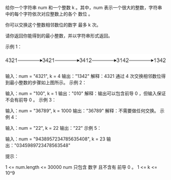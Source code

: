 给你一个字符串 num 和一个整数 k 。其中，num 表示一个很大的整数，字符串中的每个字符依次对应整数上的各个 数位 。

你可以交换这个整数相邻数位的数字 最多 k 次。

请你返回你能得到的最小整数，并以字符串形式返回。

示例 1：

![img.png](img.png)

输入：num = "4321", k = 4
输出："1342"
解释：4321 通过 4 次交换相邻数位得到最小整数的步骤如上图所示。
示例 2：

输入：num = "100", k = 1
输出："010"
解释：输出可以包含前导 0 ，但输入保证不会有前导 0 。
示例 3：

输入：num = "36789", k = 1000
输出："36789"
解释：不需要做任何交换。
示例 4：

输入：num = "22", k = 22
输出："22"
示例 5：

输入：num = "9438957234785635408", k = 23
输出："0345989723478563548"

提示：

1 <= num.length <= 30000
num 只包含 数字 且不含有 前导 0 。
1 <= k <= 10^9

